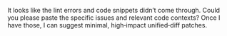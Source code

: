 It looks like the lint errors and code snippets didn’t come through. Could you please paste the specific issues and relevant code contexts? Once I have those, I can suggest minimal, high‑impact unified‑diff patches.